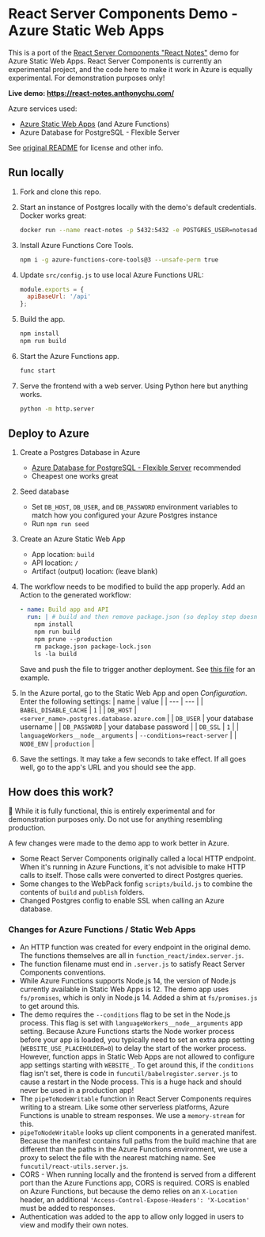 # React Server Components Demo - Azure Static Web Apps

This is a port of the [React Server Components "React Notes"](https://github.com/reactjs/server-components-demo) demo for Azure Static Web Apps. React Server Components is currently an experimental project, and the code here to make it work in Azure is equally experimental. For demonstration purposes only!

**Live demo: https://react-notes.anthonychu.com/**

Azure services used:
- [Azure Static Web Apps](https://docs.microsoft.com/en-us/azure/static-web-apps/overview) (and Azure Functions)
- Azure Database for PostgreSQL - Flexible Server

See [original README](README.orig.md) for license and other info.

## Run locally

1. Fork and clone this repo.

1. Start an instance of Postgres locally with the demo's default credentials. Docker works great:
    ```bash
    docker run --name react-notes -p 5432:5432 -e POSTGRES_USER=notesadmin -e POSTGRES_PASSWORD=password -d postgres
    ```

1. Install Azure Functions Core Tools.
    ```bash
    npm i -g azure-functions-core-tools@3 --unsafe-perm true
    ```

1. Update `src/config.js` to use local Azure Functions URL:
    ```js
    module.exports = {
      apiBaseUrl: '/api'
    };
    ```

1. Build the app.
    ```bash
    npm install
    npm run build
    ```

1. Start the Azure Functions app.
    ```bash
    func start
    ```

1. Serve the frontend with a web server. Using Python here but anything works.
    ```bash
    python -m http.server
    ```

## Deploy to Azure

1. Create a Postgres Database in Azure
    - [Azure Database for PostgreSQL - Flexible Server](https://docs.microsoft.com/en-us/azure/postgresql/flexible-server/quickstart-create-server-portal) recommended
    - Cheapest one works great

1. Seed database
    - Set `DB_HOST`, `DB_USER`, and `DB_PASSWORD` environment variables to match how you configured your Azure Postgres instance
    - Run `npm run seed`

1. Create an Azure Static Web App
    - App location: `build`
    - API location: `/`
    - Artifact (output) location: (leave blank)

1. The workflow needs to be modified to build the app properly. Add an Action to the generated workflow:
    ```yaml
    - name: Build app and API
      run: | # build and then remove package.json (so deploy step doesn't reinstall modules)
        npm install
        npm run build
        npm prune --production
        rm package.json package-lock.json
        ls -la build
    ```
    Save and push the file to trigger another deployment. See [this file](.github/workflows/azure-static-web-apps-kind-wave-0f8b93b1e.yaml) for an example.

1. In the Azure portal, go to the Static Web App and open *Configuration*. Enter the following settings:
    | name | value |
    | --- | --- |
    | `BABEL_DISABLE_CACHE` | `1` |
    | `DB_HOST` | `<server_name>.postgres.database.azure.com` |
    | `DB_USER` | your database username |
    | `DB_PASSWORD` | your database password |
    | `DB_SSL` | `1` |
    | `languageWorkers__node__arguments` | `--conditions=react-server` |
    | `NODE_ENV` | `production` |

1. Save the settings. It may take a few seconds to take effect. If all goes well, go to the app's URL and you should see the app.

## How does this work?

🚨 While it is fully functional, this is entirely experimental and for demonstration purposes only. Do not use for anything resembling production.

A few changes were made to the demo app to work better in Azure.

- Some React Server Components originally called a local HTTP endpoint. When it's running in Azure Functions, it's not advisible to make HTTP calls to itself. Those calls were converted to direct Postgres queries.
- Some changes to the WebPack fonfig `scripts/build.js` to combine the contents of `build` and `publish` folders.
- Changed Postgres config to enable SSL when calling an Azure database.

### Changes for Azure Functions / Static Web Apps

- An HTTP function was created for every endpoint in the original demo. The functions themselves are all in `function_react/index.server.js`.
- The function filename must end in `.server.js` to satisfy React Server Components conventions.
- While Azure Functions supports Node.js 14, the version of Node.js currently available in Static Web Apps is 12. The demo app uses `fs/promises`, which is only in Node.js 14. Added a shim at `fs/promises.js` to get around this.
- The demo requires the `--conditions` flag to be set in the Node.js process. This flag is set with `languageWorkers__node__arguments` app setting. Because Azure Functions starts the Node worker process before your app is loaded, you typically need to set an extra app setting (`WEBSITE_USE_PLACEHOLDER=0`) to delay the start of the worker process. However, function apps in Static Web Apps are not allowed to configure app settings starting with `WEBSITE_`. To get around this, if the `conditions` flag isn't set, there is code in `funcutil/babelregister.server.js` to cause a restart in the Node process. This is a huge hack and should never be used in a production app!
- The `pipeToNodeWritable` function in React Server Components requires writing to a stream. Like some other serverless platforms, Azure Functions is unable to stream responses. We use a `memory-stream` for this.
- `pipeToNodeWritable` looks up client components in a generated manifest. Because the manifest contains full paths from the build machine that are different than the paths in the Azure Functions environment, we use a proxy to select the file with the nearest matching name. See `funcutil/react-utils.server.js`.
- CORS - When running locally and the frontend is served from a different port than the Azure Functions app, CORS is required. CORS is enabled on Azure Functions, but because the demo relies on an `X-Location` header, an additional `'Access-Control-Expose-Headers': 'X-Location'` must be added to responses.
- Authentication was added to the app to allow only logged in users to view and modify their own notes.